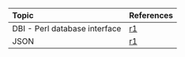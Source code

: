 | Topic | References |
| :--- | :--- |
| DBI - Perl database interface | [r1](https://en.wikibooks.org/wiki/Perl_Programming/DBI_-_Perl_database_interface) |
| JSON | [r1](https://perlmaven.com/json) |



